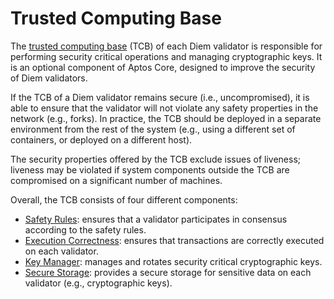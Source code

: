# Trusted Computing Base

The [trusted computing base](https://en.wikipedia.org/wiki/Trusted_computing_base) (TCB) of each Diem validator
is responsible for performing security critical operations and managing cryptographic keys. It is an optional
component of Aptos Core, designed to improve the security of Diem validators.

If the TCB of a Diem validator remains secure (i.e., uncompromised), it is able to ensure that the validator
will not violate any safety properties in the network (e.g., forks). In practice, the TCB should be deployed
in a separate environment from the rest of the system (e.g., using a different set of containers, or deployed
on a different host).

The security properties offered by the TCB exclude issues of liveness; liveness may be violated if system
components outside the TCB are compromised on a significant number of machines.

Overall, the TCB consists of four different components:

* [Safety Rules](safety_rules/README.md): ensures that a validator participates in consensus according to the safety rules.
* [Execution Correctness](execution_correctness/README.md): ensures that transactions are correctly executed on each validator.
* [Key Manager](key_manager/README.md): manages and rotates security critical cryptographic keys.
* [Secure Storage](secure_storage/README.md): provides a secure storage for sensitive data on each validator (e.g., cryptographic keys).
